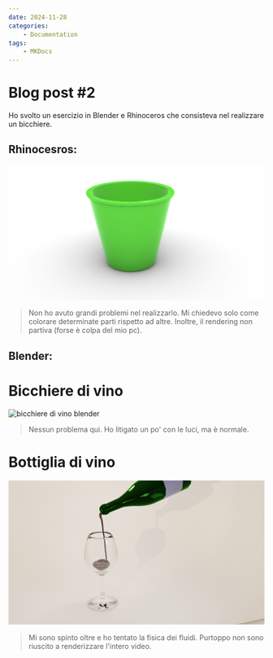```yaml
---
date: 2024-11-28
categories:
    - Documentation
tags:
    - MKDocs
---
```


# Blog post #2

Ho svolto un esercizio in Blender e Rhinoceros che consisteva nel realizzare un bicchiere.

## Rhinocesros:

![bicchiere rhinoceros](assets/rhino_bicchiere.png)
> Non ho avuto grandi problemi nel realizzarlo. Mi chiedevo solo come colorare determinate parti rispetto ad altre. Inoltre, il rendering non partiva (forse è colpa del mio pc).

## Blender:
# Bicchiere di vino

![bicchiere di vino blender](assets/wineglass.png)
> Nessun problema qui. Ho litigato un po' con le luci, ma è normale.

# Bottiglia di vino
![bicchiere di vino e bottiglia](assets/wine_bottle.png)
> Mi sono spinto oltre e ho tentato la fisica dei fluidi. Purtoppo non sono riuscito a renderizzare l'intero video.



